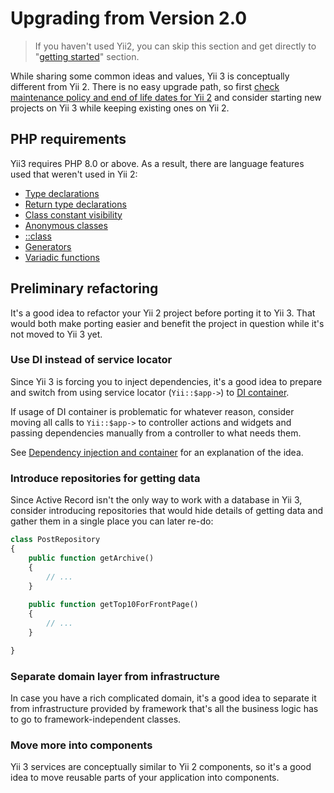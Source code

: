 # Upgrading from Version 2.0

> If you haven't used Yii2, you can skip this section and get directly to "[getting started](../start/installation.md)"
> section.

While sharing some common ideas and values, Yii 3 is conceptually different from Yii 2. There is no easy upgrade
path, so first [check maintenance policy and end of life dates for Yii 2](https://www.yiiframework.com/release-cycle)
and consider starting new projects on Yii 3 while keeping existing ones on Yii 2.

## PHP requirements

Yii3 requires PHP 8.0 or above. As a result, there are language features used that weren't used in Yii 2:

- [Type declarations](https://www.php.net/manual/en/functions.arguments.php#functions.arguments.type-declaration)
- [Return type declarations](https://www.php.net/manual/en/functions.returning-values.php#functions.returning-values.type-declaration)
- [Class constant visibility](https://www.php.net/manual/en/language.oop5.constants.php)
- [Anonymous classes](https://www.php.net/manual/en/language.oop5.anonymous.php)
- [::class](https://www.php.net/manual/en/language.oop5.basic.php#language.oop5.basic.class.class)
- [Generators](https://www.php.net/manual/en/language.generators.php)
- [Variadic functions](https://www.php.net/manual/en/functions.arguments.php#functions.variable-arg-list)

## Preliminary refactoring

It's a good idea to refactor your Yii 2 project before porting it to Yii 3. That would both make porting easier
and benefit the project in question while it's not moved to Yii 3 yet.

### Use DI instead of service locator

Since Yii 3 is forcing you to inject dependencies, it's a good idea to prepare and switch from using
service locator (`Yii::$app->`) to [DI container](https://www.yiiframework.com/doc/guide/2.0/en/concept-di-container).

If usage of DI container is problematic for whatever reason, consider moving all calls to `Yii::$app->` to controller
actions and widgets and passing dependencies manually from a controller to what needs them.

See [Dependency injection and container](../concept/di-container.md) for an explanation of the idea.

### Introduce repositories for getting data

Since Active Record isn't the only way to work with a database in Yii 3, consider introducing repositories that would
hide details of getting data and gather them in a single place you can later re-do: 

```php
class PostRepository
{
    public function getArchive()
    {
        // ...
    }
    
    public function getTop10ForFrontPage()
    {
        // ...
    }

}
```

### Separate domain layer from infrastructure

In case you have a rich complicated domain, it's a good idea to separate it from infrastructure provided by framework
that's all the business logic has to go to framework-independent classes.

### Move more into components

Yii 3 services are conceptually similar to Yii 2 components, so it's a good idea to move reusable parts of your application
into components.
